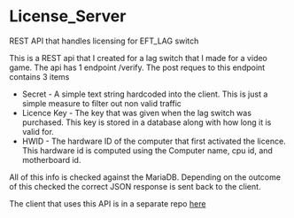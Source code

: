 # License_Server
REST API that handles licensing for EFT_LAG switch

This is a REST api that I created for a lag switch that I made for a video game. The api has 1 endpoint /verify. The post reques to this endpoint contains 3 items
- Secret - A simple text string hardcoded into the client. This is just a simple measure to filter out non valid traffic
- Licence Key - The key that was given when the lag switch was purchased. This key is stored in a database along with how long it is valid for.
- HWID - The hardware ID of the computer that first activated the licence. This hardware id is computed using the Computer name, cpu id, and motherboard id.

All of this info is checked against the MariaDB. Depending on the outcome of this checked the correct JSON response is sent back to the client.

The client that uses this API is in a separate repo [here](https://github.com/jmcs811/EFT_LAG)

